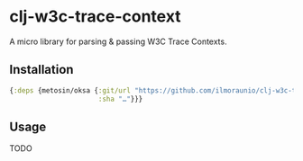 # clj-w3c-trace-context

A micro library for parsing & passing W3C Trace Contexts.

## Installation

```clojure
{:deps {metosin/oksa {:git/url "https://github.com/ilmoraunio/clj-w3c-trace-context"
                      :sha "…"}}}
```

## Usage

TODO